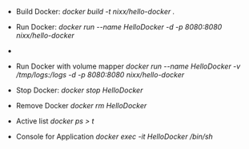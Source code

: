  - Build Docker: 
_docker build -t nixx/hello-docker ._

 - Run Docker:
_docker run --name HelloDocker -d -p 8080:8080 nixx/hello-docker_
 - 
 - Run Docker with volume mapper 
_docker run --name HelloDocker -v /tmp/logs:/logs -d -p 8080:8080 nixx/hello-docker_

 - Stop Docker:
_docker stop HelloDocker_

 - Remove Docker
_docker rm HelloDocker_

 - Active list
_docker ps > t_

 - Console for Application
_docker exec -it HelloDocker /bin/sh_


